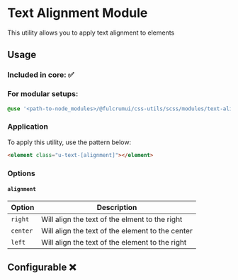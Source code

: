 # Text Alignment Module

This utility allows you to apply text alignment to elements

## Usage

### Included in core: ✅

### For modular setups:

```scss
@use '<path-to-node_modules>/@fulcrumui/css-utils/scss/modules/text-alignment';
```

### Application

To apply this utility, use the pattern below:

```html
<element class="u-text-[alignment]"></element>
```

### Options

#### `alignment`

| Option | Description |
| --- | --- |
| `right` | Will align the text of the elment to the right |
| `center` | Will align the text of the element to the center |
| `left` | Will align the text of the element to the right |

## Configurable ❌
